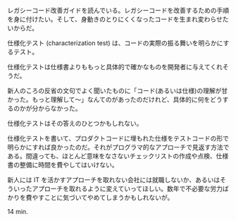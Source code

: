 レガシーコード改善ガイドを読んでいる。レガシーコードを改善するための手順を身に付けたい。そして、身動きのとりにくくなったコードを生まれ変わらせたいからだ。

仕様化テスト (characterization test) は、コードの実際の振る舞いを明らかにするテスト。

仕様化テストは仕様書よりももっと具体的で確かなものを開発者に与えてくれそうだ。

新人のころの反省の文句でよく聞いたものに「コード(あるいは仕様)の理解が甘かった。もっと理解して〜」なんてのがあったのだけれど、具体的に何をどうするのかが分からなかった。

仕様化テストはその答えのひとつかもしれない。

仕様化テストを書いて、プロダクトコードに埋もれた仕様をテストコードの形で明らかにすれば良かったのだ。それがプログラマ的なアプローチで見返す方法である。間違っても、ほとんど意味をなさないチェックリストの作成や点検、仕様書の整備に時間を費やしてはいけない。

新人には IT を活かすアプローチを取れない会社には就職しないか、あるいはそういったアプローチを取れるように変えていってほしい。数年で不必要な労力ばかりを費やすことに気づいてやめてしまうかもしれないが。

14 min.
